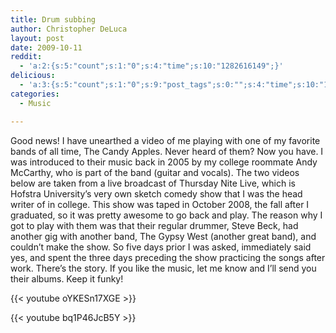 ```yaml
---
title: Drum subbing
author: Christopher DeLuca
layout: post
date: 2009-10-11
reddit:
  - 'a:2:{s:5:"count";s:1:"0";s:4:"time";s:10:"1282616149";}'
delicious:
  - 'a:3:{s:5:"count";s:1:"0";s:9:"post_tags";s:0:"";s:4:"time";s:10:"1282616149";}'
categories:
  - Music

---
```

Good news! I have unearthed a video of me playing with one of my favorite bands of all time, The Candy Apples. Never heard of them? Now you have. I was introduced to their music back in 2005 by my college roommate Andy McCarthy, who is part of the band (guitar and vocals). The two videos below are taken from a live broadcast of Thursday Nite Live, which is Hofstra University&#8217;s very own sketch comedy show that I was the head writer of in college. This show was taped in October 2008, the fall after I graduated, so it was pretty awesome to go back and play. The reason why I got to play with them was that their regular drummer, Steve Beck, had another gig with another band, The Gypsy West (another great band), and couldn&#8217;t make the show. So five days prior I was asked, immediately said yes, and spent the three days preceding the show practicing the songs after work. There&#8217;s the story. If you like the music, let me know and I&#8217;ll send you their albums. Keep it funky!

{{< youtube oYKESn17XGE >}}

{{< youtube bq1P46JcB5Y >}}
